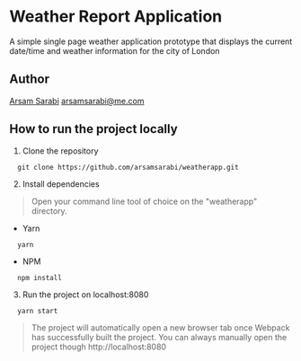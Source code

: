 # Weather Report Application
A simple single page weather application prototype that displays the current date/time and weather information for the city of London

## Author
[Arsam Sarabi](https://www.linkedin.com/in/arsam/) <arsamsarabi@me.com>

## How to run the project locally
1. Clone the repository
```shell
  git clone https://github.com/arsamsarabi/weatherapp.git
```

2. Install dependencies 
> Open your command line tool of choice on the "weatherapp" directory.
* Yarn
```shell
  yarn
```
* NPM
```shell
  npm install
```

3. Run the project on localhost:8080
```shell
  yarn start
```

> The project will automatically open a new browser tab once Webpack has successfully built the project. You can always manually open the project though http://localhost:8080